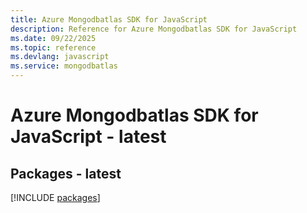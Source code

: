 ```yaml
---
title: Azure Mongodbatlas SDK for JavaScript
description: Reference for Azure Mongodbatlas SDK for JavaScript
ms.date: 09/22/2025
ms.topic: reference
ms.devlang: javascript
ms.service: mongodbatlas
---
```

# Azure Mongodbatlas SDK for JavaScript - latest
## Packages - latest
[!INCLUDE [packages](mongodbatlas-index.md)]